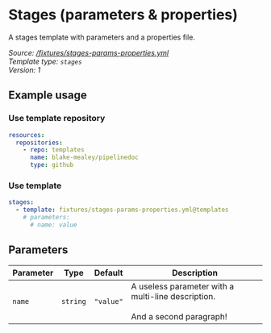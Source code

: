 <!-- this file was generated by pipelinedoc v0.0.0-development - do not modify directly -->

# Stages (parameters & properties)

A stages template with parameters and a properties file.


_Source: [/fixtures/stages-params-properties.yml](/fixtures/stages-params-properties.yml)_
<br/>
_Template type: `stages`_
<br/>
_Version: 1_

## Example usage

### Use template repository

```yaml
resources:
  repositories:
    - repo: templates
      name: blake-mealey/pipelinedoc
      type: github
```


### Use template

```yaml
stages:
  - template: fixtures/stages-params-properties.yml@templates
    # parameters:
      # name: value
```


## Parameters

|Parameter            |Type                   |Default                   |Description                         |
|---------------------|-----------------------|--------------------------|------------------------------------|
|`name`|`string`|`"value"`|A useless parameter with a multi-line description.<br/><br/>And a second paragraph! |
